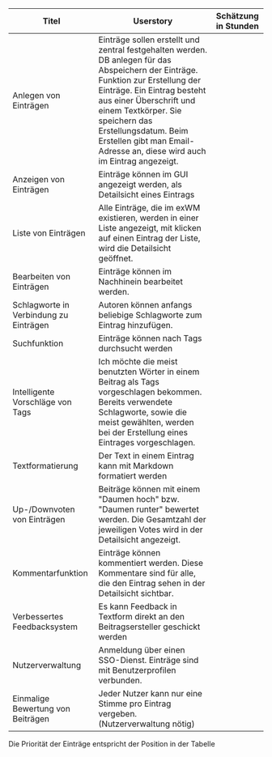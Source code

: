 Titel|Userstory|Schätzung in Stunden
---|---|---
Anlegen von Einträgen|Einträge sollen erstellt und zentral festgehalten werden. DB anlegen für das Abspeichern der Einträge. Funktion zur Erstellung der Einträge. Ein Eintrag besteht aus einer Überschrift und einem Textkörper. Sie speichern das Erstellungsdatum. Beim Erstellen gibt man Email-Adresse an, diese wird auch im Eintrag angezeigt.|
Anzeigen von Einträgen|Einträge können im GUI angezeigt werden, als Detailsicht eines Eintrags|
Liste von Einträgen|Alle Einträge, die im exWM existieren, werden in einer Liste angezeigt, mit klicken auf einen Eintrag der Liste, wird die Detailsicht geöffnet.|
Bearbeiten von Einträgen|Einträge können im Nachhinein bearbeitet werden.|
Schlagworte in Verbindung zu Einträgen|Autoren können anfangs beliebige Schlagworte zum Eintrag hinzufügen.|
Suchfunktion|Einträge können nach Tags durchsucht werden|
Intelligente Vorschläge von Tags|Ich möchte die meist benutzten Wörter in einem Beitrag als Tags vorgeschlagen bekommen. Bereits verwendete Schlagworte, sowie die meist gewählten, werden bei der Erstellung eines Eintrages vorgeschlagen.|
Textformatierung|Der Text in einem Eintrag kann mit Markdown formatiert werden|
Up-/Downvoten von Einträgen|Beiträge können mit einem "Daumen hoch" bzw. "Daumen runter" bewertet werden. Die Gesamtzahl der jeweiligen Votes wird in der Detailsicht angezeigt.
Kommentarfunktion|Einträge können kommentiert werden. Diese Kommentare sind für alle, die den Eintrag sehen in der Detailsicht sichtbar.
Verbessertes Feedbacksystem|Es kann Feedback in Textform direkt an den Beitragsersteller geschickt werden
Nutzerverwaltung|Anmeldung über einen SSO-Dienst. Einträge sind mit Benutzerprofilen verbunden.
Einmalige Bewertung von Beiträgen|Jeder Nutzer kann nur eine Stimme pro Eintrag vergeben. (Nutzerverwaltung nötig)|



Die Priorität der Einträge entspricht der Position in der Tabelle